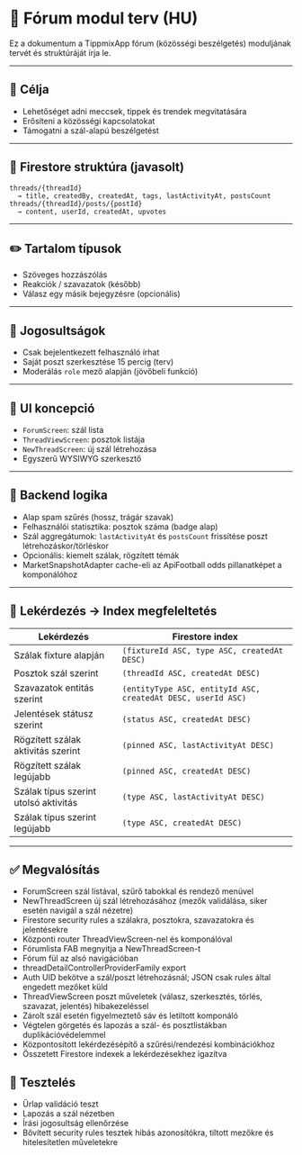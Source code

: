 # 💬 Fórum modul terv (HU)

Ez a dokumentum a TippmixApp fórum (közösségi beszélgetés) moduljának tervét és struktúráját írja le.

---

## 🎯 Célja

- Lehetőséget adni meccsek, tippek és trendek megvitatására
- Erősíteni a közösségi kapcsolatokat
- Támogatni a szál-alapú beszélgetést

---

## 📁 Firestore struktúra (javasolt)

```
threads/{threadId}
  → title, createdBy, createdAt, tags, lastActivityAt, postsCount
threads/{threadId}/posts/{postId}
  → content, userId, createdAt, upvotes
```

---

## ✏️ Tartalom típusok

- Szöveges hozzászólás
- Reakciók / szavazatok (később)
- Válasz egy másik bejegyzésre (opcionális)

---

## 🔐 Jogosultságok

- Csak bejelentkezett felhasználó írhat
- Saját poszt szerkesztése 15 percig (terv)
- Moderálás `role` mező alapján (jövőbeli funkció)

---

## 📱 UI koncepció

- `ForumScreen`: szál lista
- `ThreadViewScreen`: posztok listája
- `NewThreadScreen`: új szál létrehozása
- Egyszerű WYSIWYG szerkesztő

---

## 🔁 Backend logika

- Alap spam szűrés (hossz, trágár szavak)
- Felhasználói statisztika: posztok száma (badge alap)
- Szál aggregátumok: `lastActivityAt` és `postsCount` frissítése poszt létrehozáskor/törléskor
- Opcionális: kiemelt szálak, rögzített témák
- MarketSnapshotAdapter cache-eli az ApiFootball odds pillanatképet a komponálóhoz

---

## 📇 Lekérdezés → Index megfeleltetés

| Lekérdezés | Firestore index |
| --- | --- |
| Szálak fixture alapján | `(fixtureId ASC, type ASC, createdAt DESC)` |
| Posztok szál szerint | `(threadId ASC, createdAt DESC)` |
| Szavazatok entitás szerint | `(entityType ASC, entityId ASC, createdAt DESC, userId ASC)` |
| Jelentések státusz szerint | `(status ASC, createdAt DESC)` |
| Rögzített szálak aktivitás szerint | `(pinned ASC, lastActivityAt DESC)` |
| Rögzített szálak legújabb | `(pinned ASC, createdAt DESC)` |
| Szálak típus szerint utolsó aktivitás | `(type ASC, lastActivityAt DESC)` |
| Szálak típus szerint legújabb | `(type ASC, createdAt DESC)` |

---

## ✅ Megvalósítás

- ForumScreen szál listával, szűrő tabokkal és rendező menüvel
- NewThreadScreen új szál létrehozásához (mezők validálása, siker esetén navigál a szál nézetre)
- Firestore security rules a szálakra, posztokra, szavazatokra és jelentésekre
- Központi router ThreadViewScreen-nel és komponálóval
- Fórumlista FAB megnyitja a NewThreadScreen-t
- Fórum fül az alsó navigációban
- threadDetailControllerProviderFamily export
- Auth UID bekötve a szál/poszt létrehozásnál; JSON csak rules által engedett mezőket küld
- ThreadViewScreen poszt műveletek (válasz, szerkesztés, törlés, szavazat, jelentés) hibakezeléssel
- Zárolt szál esetén figyelmeztető sáv és letiltott komponáló
- Végtelen görgetés és lapozás a szál- és posztlistákban duplikációvédelemmel
- Központosított lekérdezésépítő a szűrési/rendezési kombinációkhoz
- Összetett Firestore indexek a lekérdezésekhez igazítva

## 🧪 Tesztelés

- Űrlap validáció teszt
- Lapozás a szál nézetben
- Írási jogosultság ellenőrzése
- Bővített security rules tesztek hibás azonosítókra, tiltott mezőkre és hitelesítetlen műveletekre
